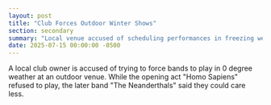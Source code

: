 ```yaml
---
layout: post
title: "Club Forces Outdoor Winter Shows"
section: secondary
summary: "Local venue accused of scheduling performances in freezing weather"
date: 2025-07-15 00:00:00 -0500
---
```

A local club owner is accused of trying to force bands to play in 0 degree weather at an outdoor venue. While the opening act "Homo Sapiens" refused to play, the later band "The Neanderthals" said they could care less.
